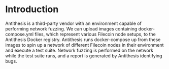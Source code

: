 # Introduction
Antithesis is a third-party vendor with an environment capable of performing network fuzzing. We can upload images containing docker-compose.yml files, which represent various Filecoin node setups, to the Antithesis Docker registry. Antithesis runs docker-compose up from these images to spin up a network of different Filecoin nodes in their environment and execute a test suite. Network fuzzing is performed on the network while the test suite runs, and a report is generated by Antithesis identifying bugs. 

